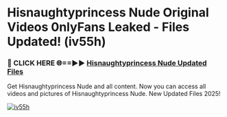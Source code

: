 # Hisnaughtyprincess Nude Original Videos 0nlyFans Leaked - Files Updated! (iv55h)

<h3>🔴 CLICK HERE 🌐==►► <a href="https://tinyurl.com/52m3yx9h" rel="nofollow">Hisnaughtyprincess Nude Updated Files</a></h3>

Get Hisnaughtyprincess Nude and all content. Now you can access all videos and pictures of Hisnaughtyprincess Nude. New Updated Files 2025!

[![iv55h](https://i.imgur.com/TnHtlc8.gif)](https://tinyurl.com/52m3yx9h)
